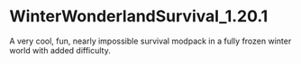 # WinterWonderlandSurvival_1.20.1
A very cool, fun, nearly impossible survival modpack in a fully frozen winter world with added difficulty.
